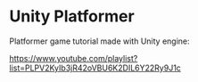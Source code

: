 # Unity Platformer
Platformer game tutorial made with Unity engine:

https://www.youtube.com/playlist?list=PLPV2KyIb3jR42oVBU6K2DIL6Y22Ry9J1c
